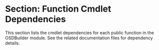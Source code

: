 # Section: Function Cmdlet Dependencies

This section lists the cmdlet dependencies for each public function in the OSDBuilder module. See the related documentation files for dependency details.
